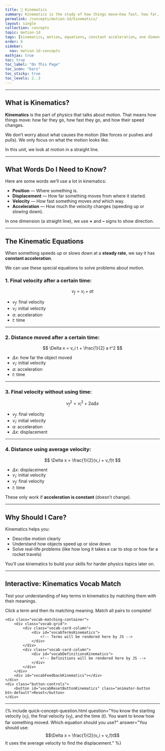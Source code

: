```yaml
---
title: 📘 Kinematics
summary: Kinematics is the study of how things move—how fast, how far, and how the motion changes over time.
permalink: /concepts/motion-1d/kinematics/
layout: single
collection: concepts
topic: motion-1d
tags: [kinematics, motion, equations, constant acceleration, one dimension]
order: 6
sidebar:
  nav: motion-1d-concepts
mathjax: true
toc: true
toc_label: "On This Page"
toc_icon: "bars"
toc_sticky: true
toc_levels: 2..3
---
```


<p class="lead" markdown="1" style="border-left: 4px solid #2A52BE; padding-left: 1rem;">

---

## **What is Kinematics?**

**Kinematics** is the part of physics that talks about motion. That means how things move: how far they go, how fast they go, and how their speed changes.

We don’t worry about what causes the motion (like forces or pushes and pulls). We only focus on what the motion looks like.

In this unit, we look at motion in a straight line.

---

## **What Words Do I Need to Know?**

Here are some words we’ll use a lot in kinematics:

* **Position** — Where something is.
* **Displacement** — How far something moves from where it started.
* **Velocity** — How fast something moves *and* which way.
* **Acceleration** — How much the velocity changes (speeding up or slowing down).

In one dimension (a straight line), we use **+** and **–** signs to show direction.

---

## **The Kinematic Equations**
When something speeds up or slows down at a **steady rate**, we say it has **constant acceleration**.

We can use these special equations to solve problems about motion.

### 1. Final velocity after a certain time:
$$ v_f = v_i + at $$
- $v_f$: final velocity
- $v_i$: initial velocity
- $a$: acceleration
- $t$: time

---

### 2. Distance moved after a certain time:
$$ \Delta x = v_i t + \frac{1}{2} a t^2 $$
- $\Delta x$: how far the object moved
- $v_i$: initial velocity
- $a$: acceleration
- $t$: time

---

### 3. Final velocity without using time:
$$ v_f^2 = v_i^2 + 2a \Delta x $$
- $v_f$: final velocity
- $v_i$: initial velocity
- $a$: acceleration
- $\Delta x$: displacement

---

### 4. Distance using average velocity:
$$ \Delta x = \frac{1}{2}(v_i + v_f)t $$
- $\Delta x$: displacement
- $v_i$: initial velocity
- $v_f$: final velocity
- $t$: time

These only work if **acceleration is constant** (doesn’t change).

---

## **Why Should I Care?**

Kinematics helps you:

- Describe motion clearly
- Understand how objects speed up or slow down
- Solve real-life problems (like how long it takes a car to stop or how far a rocket travels)

You’ll use kinematics to build your skills for harder physics topics later on.

---

## **Interactive: Kinematics Vocab Match**

Test your understanding of key terms in kinematics by matching them with their meanings.

<div class="vocab-matching-interactive-wrapper kinematics">
    <div class="animator-explanation">
        <p>Click a term and then its matching meaning. Match all pairs to complete!</p>
    </div>

    <div class="vocab-matching-container">
        <div class="vocab-grid">
            <div class="vocab-card-column">
                <div id="vocabTermsKinematics">
                    <!-- Terms will be rendered here by JS -->
                </div>
            </div>
            <div class="vocab-card-column">
                <div id="vocabDefinitionsKinematics">
                    <!-- Definitions will be rendered here by JS -->
                </div>
            </div>
        </div>
        <div id="vocabFeedbackKinematics"></div>
    </div>
    <div class="button-controls">
        <button id="vocabResetButtonKinematics" class="animator-button btn-default">Reset</button>
    </div>
</div>

<script src="/assets/js/common/interactive-match-base.js"></script>
<script src="/assets/js/motion-1d/kinematics-interactive-match.js"></script>

---

{% include quick-concept-question.html
  question="You know the starting velocity ($v_i$), the final velocity ($v_f$), and the time ($t$). You want to know how far something moved. Which equation should you use?"
  answer="You should use: $$\Delta x = \frac{1}{2}(v_i + v_f)t$$ It uses the average velocity to find the displacement."
%}